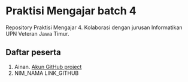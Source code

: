 # Praktisi Mengajar batch 4
Repository Praktisi Mengajar 4. Kolaborasi dengan jurusan Informatikan UPN Veteran Jawa Timur.

## Daftar peserta

1. Ainan. [Akun GitHub project](https://github.com/ainandoo/praktisi-mengajar-4/tree/main)
2. NIM_NAMA LINK_GITHUB
